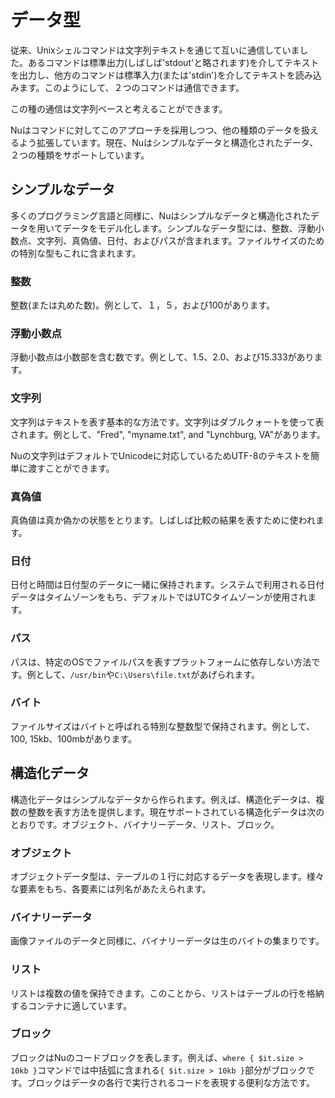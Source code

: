 # データ型

従来、Unixシェルコマンドは文字列テキストを通じて互いに通信していました。あるコマンドは標準出力(しばしば'stdout'と略されます)を介してテキストを出力し、他方のコマンドは標準入力(または'stdin')を介してテキストを読み込みます。このようにして、２つのコマンドは通信できます。

この種の通信は文字列ベースと考えることができます。

Nuはコマンドに対してこのアプローチを採用しつつ、他の種類のデータを扱えるよう拡張しています。現在、Nuはシンプルなデータと構造化されたデータ、２つの種類をサポートしています。


## シンプルなデータ

多くのプログラミング言語と同様に、Nuはシンプルなデータと構造化されたデータを用いてデータをモデル化します。シンプルなデータ型には、整数、浮動小数点、文字列、真偽値、日付、およびパスが含まれます。ファイルサイズのための特別な型もこれに含まれます。

### 整数

整数(または丸めた数)。例として、１，５，および100があります。

### 浮動小数点

浮動小数点は小数部を含む数です。例として、1.5、2.0、および15.333があります。

### 文字列

文字列はテキストを表す基本的な方法です。文字列はダブルクォートを使って表されます。例として、"Fred", "myname.txt", and "Lynchburg, VA"があります。

Nuの文字列はデフォルトでUnicodeに対応しているためUTF-8のテキストを簡単に渡すことができます。

### 真偽値

真偽値は真か偽かの状態をとります。しばしば比較の結果を表すために使われます。

### 日付

日付と時間は日付型のデータに一緒に保持されます。システムで利用される日付データはタイムゾーンをもち、デフォルトではUTCタイムゾーンが使用されます。

### パス

パスは、特定のOSでファイルパスを表すプラットフォームに依存しない方法です。例として、`/usr/bin`や`C:\Users\file.txt`があげられます。

### バイト

ファイルサイズはバイトと呼ばれる特別な整数型で保持されます。例として、100, 15kb、100mbがあります。

## 構造化データ

構造化データはシンプルなデータから作られます。例えば、構造化データは、複数の整数を表す方法を提供します。現在サポートされている構造化データは次のとおりです。オブジェクト、バイナリーデータ、リスト、ブロック。

### オブジェクト

オブジェクトデータ型は、テーブルの１行に対応するデータを表現します。様々な要素をもち、各要素には列名があたえられます。

### バイナリーデータ

画像ファイルのデータと同様に、バイナリーデータは生のバイトの集まりです。

### リスト

リストは複数の値を保持できます。このことから、リストはテーブルの行を格納するコンテナに適しています。

### ブロック

ブロックはNuのコードブロックを表します。例えば、`where { $it.size > 10kb }`コマンドでは中括弧に含まれる`{ $it.size > 10kb }`部分がブロックです。ブロックはデータの各行で実行されるコードを表現する便利な方法です。